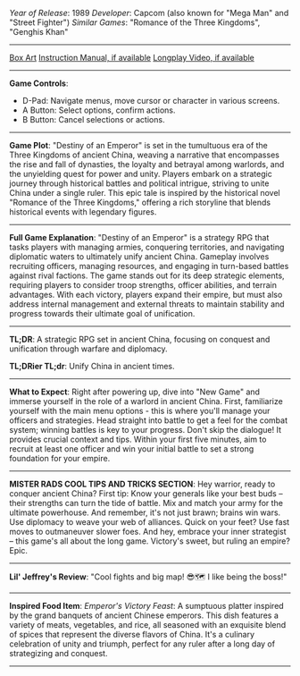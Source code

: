 *Year of Release*: 1989
*Developer*: Capcom (also known for "Mega Man" and "Street Fighter")
*Similar Games*: "Romance of the Three Kingdoms", "Genghis Khan"

---
[Box Art](https://www.google.com/search?newwindow=1&sca_esv=171a28ce0fc58a51&q=NES+Game+Box+Art+Destiny+of+an+Emperor&uds=AMwkrPvg5PKm_dNhMKTbEqnEKe3-6XxiOpNFjFnlqxFDMqlwhD6DPVRAm9-_1gPBbxy9DIo_-S5UzNiyucG_Gr6nVqbvCtLly5uEc6a3pXEPsUbauYHkPixzlqsDC7Hx8tvooks1KEQd&udm=2&sa=X&ved=2ahUKEwi1r5fThMWEAxVsGtAFHU9IDJYQtKgLegQIDBAB&biw=1536&bih=714&dpr=1.25) 
[Instruction Manual, if available](https://www.google.com/search?q=NES+Instruction+Manual+Destiny+of+an+Emperor)
[Longplay Video, if available](https://www.youtube.com/results?search_query=nes+full+longplay+Destiny+of+an+Emperor) 

- - -
**Game Controls**:
- D-Pad: Navigate menus, move cursor or character in various screens.
- A Button: Select options, confirm actions.
- B Button: Cancel selections or actions.

- - -
**Game Plot**: "Destiny of an Emperor" is set in the tumultuous era of the Three Kingdoms of ancient China, weaving a narrative that encompasses the rise and fall of dynasties, the loyalty and betrayal among warlords, and the unyielding quest for power and unity. Players embark on a strategic journey through historical battles and political intrigue, striving to unite China under a single ruler. This epic tale is inspired by the historical novel "Romance of the Three Kingdoms," offering a rich storyline that blends historical events with legendary figures.

- - -
**Full Game Explanation**: "Destiny of an Emperor" is a strategy RPG that tasks players with managing armies, conquering territories, and navigating diplomatic waters to ultimately unify ancient China. Gameplay involves recruiting officers, managing resources, and engaging in turn-based battles against rival factions. The game stands out for its deep strategic elements, requiring players to consider troop strengths, officer abilities, and terrain advantages. With each victory, players expand their empire, but must also address internal management and external threats to maintain stability and progress towards their ultimate goal of unification.

- - -
**TL;DR**: A strategic RPG set in ancient China, focusing on conquest and unification through warfare and diplomacy.

**TL;DRier TL;dr**: Unify China in ancient times.

- - -
**What to Expect**: Right after powering up, dive into "New Game" and immerse yourself in the role of a warlord in ancient China. First, familiarize yourself with the main menu options - this is where you'll manage your officers and strategies. Head straight into battle to get a feel for the combat system; winning battles is key to your progress. Don't skip the dialogue! It provides crucial context and tips. Within your first five minutes, aim to recruit at least one officer and win your initial battle to set a strong foundation for your empire.

---

**MISTER RADS COOL TIPS AND TRICKS SECTION**: Hey warrior, ready to conquer ancient China? First tip: Know your generals like your best buds – their strengths can turn the tide of battle. Mix and match your army for the ultimate powerhouse. And remember, it's not just brawn; brains win wars. Use diplomacy to weave your web of alliances. Quick on your feet? Use fast moves to outmaneuver slower foes. And hey, embrace your inner strategist – this game's all about the long game. Victory's sweet, but ruling an empire? Epic.

---
**Lil' Jeffrey's Review**: "Cool fights and big map! 😎🗺️ I like being the boss!"

---
**Inspired Food Item**: *Emperor's Victory Feast*: A sumptuous platter inspired by the grand banquets of ancient Chinese emperors. This dish features a variety of meats, vegetables, and rice, all seasoned with an exquisite blend of spices that represent the diverse flavors of China. It's a culinary celebration of unity and triumph, perfect for any ruler after a long day of strategizing and conquest.

---